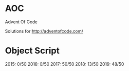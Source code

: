 # AOC
Advent Of Code

Solutions for http://adventofcode.com/

# Object Script
2015: 0/50
2016: 0/50
2017: 50/50
2018: 13/50
2019: 48/50
